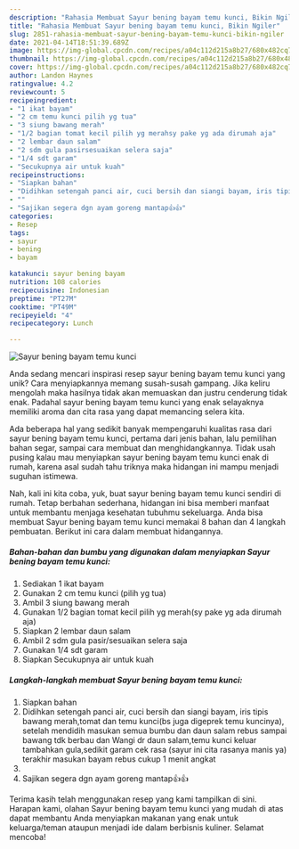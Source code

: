 ```yaml
---
description: "Rahasia Membuat Sayur bening bayam temu kunci, Bikin Ngiler"
title: "Rahasia Membuat Sayur bening bayam temu kunci, Bikin Ngiler"
slug: 2851-rahasia-membuat-sayur-bening-bayam-temu-kunci-bikin-ngiler
date: 2021-04-14T18:51:39.689Z
image: https://img-global.cpcdn.com/recipes/a04c112d215a8b27/680x482cq70/sayur-bening-bayam-temu-kunci-foto-resep-utama.jpg
thumbnail: https://img-global.cpcdn.com/recipes/a04c112d215a8b27/680x482cq70/sayur-bening-bayam-temu-kunci-foto-resep-utama.jpg
cover: https://img-global.cpcdn.com/recipes/a04c112d215a8b27/680x482cq70/sayur-bening-bayam-temu-kunci-foto-resep-utama.jpg
author: Landon Haynes
ratingvalue: 4.2
reviewcount: 5
recipeingredient:
- "1 ikat bayam"
- "2 cm temu kunci pilih yg tua"
- "3 siung bawang merah"
- "1/2 bagian tomat kecil pilih yg merahsy pake yg ada dirumah aja"
- "2 lembar daun salam"
- "2 sdm gula pasirsesuaikan selera saja"
- "1/4 sdt garam"
- "Secukupnya air untuk kuah"
recipeinstructions:
- "Siapkan bahan"
- "Didihkan setengah panci air, cuci bersih dan siangi bayam, iris tipis bawang merah,tomat dan temu kunci(bs juga digeprek temu kuncinya), setelah mendidih masukan semua bumbu dan daun salam rebus sampai bawang tdk berbau dan Wangi dr daun salam,temu kunci keluar tambahkan gula,sedikit garam cek rasa (sayur ini cita rasanya manis ya) terakhir masukan bayam rebus cukup 1 menit angkat"
- ""
- "Sajikan segera dgn ayam goreng mantap👍👍"
categories:
- Resep
tags:
- sayur
- bening
- bayam

katakunci: sayur bening bayam 
nutrition: 108 calories
recipecuisine: Indonesian
preptime: "PT27M"
cooktime: "PT49M"
recipeyield: "4"
recipecategory: Lunch

---
```



![Sayur bening bayam temu kunci](https://img-global.cpcdn.com/recipes/a04c112d215a8b27/680x482cq70/sayur-bening-bayam-temu-kunci-foto-resep-utama.jpg)

Anda sedang mencari inspirasi resep sayur bening bayam temu kunci yang unik? Cara menyiapkannya memang susah-susah gampang. Jika keliru mengolah maka hasilnya tidak akan memuaskan dan justru cenderung tidak enak. Padahal sayur bening bayam temu kunci yang enak selayaknya memiliki aroma dan cita rasa yang dapat memancing selera kita.

Ada beberapa hal yang sedikit banyak mempengaruhi kualitas rasa dari sayur bening bayam temu kunci, pertama dari jenis bahan, lalu pemilihan bahan segar, sampai cara membuat dan menghidangkannya. Tidak usah pusing kalau mau menyiapkan sayur bening bayam temu kunci enak di rumah, karena asal sudah tahu triknya maka hidangan ini mampu menjadi suguhan istimewa.




Nah, kali ini kita coba, yuk, buat sayur bening bayam temu kunci sendiri di rumah. Tetap berbahan sederhana, hidangan ini bisa memberi manfaat untuk membantu menjaga kesehatan tubuhmu sekeluarga. Anda bisa membuat Sayur bening bayam temu kunci memakai 8 bahan dan 4 langkah pembuatan. Berikut ini cara dalam membuat hidangannya.

<!--inarticleads1-->

##### Bahan-bahan dan bumbu yang digunakan dalam menyiapkan Sayur bening bayam temu kunci:

1. Sediakan 1 ikat bayam
1. Gunakan 2 cm temu kunci (pilih yg tua)
1. Ambil 3 siung bawang merah
1. Gunakan 1/2 bagian tomat kecil pilih yg merah(sy pake yg ada dirumah aja)
1. Siapkan 2 lembar daun salam
1. Ambil 2 sdm gula pasir/sesuaikan selera saja
1. Gunakan 1/4 sdt garam
1. Siapkan Secukupnya air untuk kuah




<!--inarticleads2-->

##### Langkah-langkah membuat Sayur bening bayam temu kunci:

1. Siapkan bahan
1. Didihkan setengah panci air, cuci bersih dan siangi bayam, iris tipis bawang merah,tomat dan temu kunci(bs juga digeprek temu kuncinya), setelah mendidih masukan semua bumbu dan daun salam rebus sampai bawang tdk berbau dan Wangi dr daun salam,temu kunci keluar tambahkan gula,sedikit garam cek rasa (sayur ini cita rasanya manis ya) terakhir masukan bayam rebus cukup 1 menit angkat
1. 
1. Sajikan segera dgn ayam goreng mantap👍👍




Terima kasih telah menggunakan resep yang kami tampilkan di sini. Harapan kami, olahan Sayur bening bayam temu kunci yang mudah di atas dapat membantu Anda menyiapkan makanan yang enak untuk keluarga/teman ataupun menjadi ide dalam berbisnis kuliner. Selamat mencoba!
